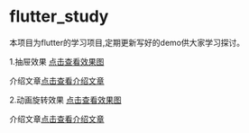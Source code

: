 # flutter_study

本项目为flutter的学习项目,定期更新写好的demo供大家学习探讨。

1.抽屉效果
 [点击查看效果图](http://cunchu.youhuiniu.cn/chouti.gif)

 介绍文章[点击查看介绍文章](https://juejin.cn/post/6926783074811363342)



2.动画旋转效果
 [点击查看效果图](http://cunchu.youhuiniu.cn/dfbebb72e6ca75e6a97328b71133369f.mp4)

 介绍文章[点击查看介绍文章](https://juejin.cn/post/6927450385267294216)

